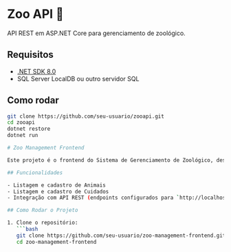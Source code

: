 # Zoo API 🦁

API REST em ASP.NET Core para gerenciamento de zoológico.

## Requisitos

- [.NET SDK 8.0](https://dotnet.microsoft.com/en-us/download)
- SQL Server LocalDB ou outro servidor SQL

## Como rodar

```bash
git clone https://github.com/seu-usuario/zooapi.git
cd zooapi
dotnet restore
dotnet run

# Zoo Management Frontend

Este projeto é o frontend do Sistema de Gerenciamento de Zoológico, desenvolvido com Next.js 13+ (App Router), React e Tailwind CSS.

## Funcionalidades 

- Listagem e cadastro de Animais  
- Listagem e cadastro de Cuidados  
- Integração com API REST (endpoints configurados para `http://localhost:5000/api`)

## Como Rodar o Projeto

1. Clone o repositório:
   ```bash
   git clone https://github.com/seu-usuario/zoo-management-frontend.git
   cd zoo-management-frontend
